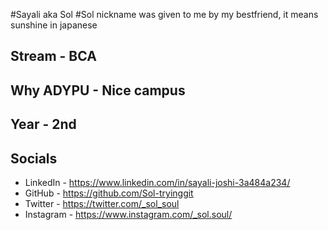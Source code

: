 #Sayali aka Sol
#Sol nickname was given to me by my bestfriend, it means sunshine in japanese

## Stream - BCA 
## Why ADYPU - Nice campus
## Year - 2nd

## Socials
* LinkedIn - https://www.linkedin.com/in/sayali-joshi-3a484a234/
* GitHub - https://github.com/Sol-tryinggit
* Twitter - https://twitter.com/_sol_soul
* Instagram - https://www.instagram.com/_sol.soul/
